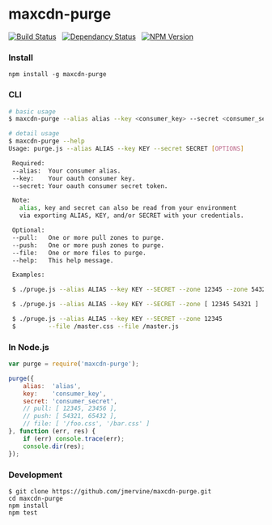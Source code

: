 # maxcdn-purge

[![Build Status](https://travis-ci.org/jmervine/maxcdn-pruge.png?branch=master)](https://travis-ci.org/jmervine/maxcdn-pruge) &nbsp; [![Dependancy Status](https://david-dm.org/jmervine/maxcdn-pruge.png)](https://david-dm.org/jmervine/maxcdn-pruge) &nbsp; [![NPM Version](https://badge.fury.io/js/maxcdn-purge.png)](https://badge.fury.io/js/maxcdn-purge)

### Install

```
npm install -g maxcdn-purge
```

### CLI

``` bash
# basic usage
$ maxcdn-purge --alias alias --key <consumer_key> --secret <consumer_secret>

# detail usage
$ maxcdn-purge --help
Usage: purge.js --alias ALIAS --key KEY --secret SECRET [OPTIONS]

 Required:
 --alias:  Your consumer alias.
 --key:    Your oauth consumer key.
 --secret: Your oauth consumer secret token.

 Note:
   alias, key and secret can also be read from your environment
   via exporting ALIAS, KEY, and/or SECRET with your credentials.

 Optional:
 --pull:   One or more pull zones to purge.
 --push:   One or more push zones to purge.
 --file:   One or more files to purge.
 --help:   This help message.

 Examples:

 $ ./pruge.js --alias ALIAS --key KEY --SECRET --zone 12345 --zone 54321

 $ ./pruge.js --alias ALIAS --key KEY --SECRET --zone [ 12345 54321 ]

 $ ./pruge.js --alias ALIAS --key KEY --SECRET --zone 12345
 $         --file /master.css --file /master.js

```

### In Node.js

``` javascript
var purge = require('maxcdn-purge');

purge({
    alias:  'alias',
    key:    'consumer_key',
    secret: 'consumer_secret',
    // pull: [ 12345, 23456 ],
    // push: [ 54321, 65432 ],
    // file: [ '/foo.css', '/bar.css' ]
}, function (err, res) {
    if (err) console.trace(err);
    console.dir(res);
});

```

### Development

```
$ git clone https://github.com/jmervine/maxcdn-purge.git
cd maxcdn-purge
npm install
npm test
```
